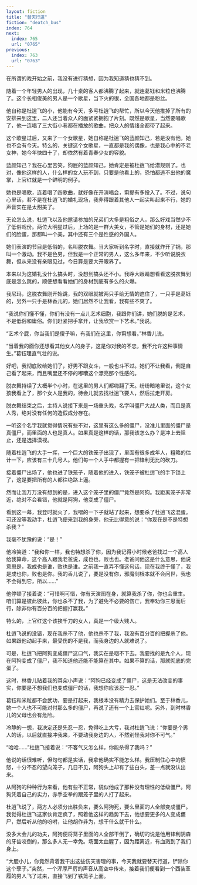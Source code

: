 ```yaml
---
layout: fiction
title: "替天行道"
fiction: "deatch_bus"
index: 764
next:
  index: 765
  url: "0765"
previous:
  index: 763
  url: "0763"
---
```

在所谓的戏开始之前，我没有进行猜想，因为我知道猜也猜不到。

随着一个年轻男人的出现，几十桌的客人都沸腾了起来，就连葛钰和米粒也沸腾了。这个长相俊美的男人是一个歌星，当下火的很，全国各地都是粉丝。

他自称是杜逍飞的小，他能有今天，多亏杜逍飞的帮忙，所以今天他推掉了所有的安排来到这里，二人还当着众人的面紧紧拥抱了片刻。既然是歌星，当然要唱歌了，他一连唱了三大街小巷都在播放的歌曲，把众人的情绪全都带了起来。

这个歌星过后，又来了一个女歌星，她自称是杜逍飞的蓝颜知己，若是没有他，她也不会有今天。特么的，关键这个女歌星，一直都是我的偶像，也是我心中的不老女神，她今年快四十了，却依然有着青春少女的容貌。

蓝颜知己？我在心里苦笑，狗屁的蓝颜知己，她肯定是被杜逍飞给潜规则了。也对，像他这样的人，什么样的女人玩不到，只要是他看上的，恐怕都逃不出他的魔掌，上官红就是一个鲜明的例子。

她也是唱歌，连着唱了四歌曲，就好像在开演唱会，甭提有多投入了。不过，说句心里话，若不是在杜逍飞的婚礼现场，我非得跟着其他人一起尖叫起来不行，她的声音实在是太甜美了。

无论怎么说，杜逍飞以及他邀请参加的兄弟们大多是粗俗之人，那么好戏当然少不了低俗戏份。两位大明星过后，上场的是一群大美女，不管是她们的身材，还是她们的脸蛋，那都叫一个美，其中还有三个是性感的外国人。

她们表演的节目是低俗的，名叫脱衣舞。当大家听到名字时，直接就炸开了锅，那叫一个激动。我不是色男，但我是一个正常的男人，这么多年来，不少听说脱衣舞，但从来没有亲眼见过，今日算是要大开眼界了。

本来以为这婚礼没什么搞头时，没想到搞头还不小。我睁大眼睛想看看这脱衣舞到底是怎么跳的，顺便想看看她们的身材到底有多么的火爆。

我尼玛，这脱衣舞刚开始跳，我的双眼就被两只手给无情的遮住了，一只手是葛钰的，另外一只手是林香儿的，她们居然不让我看，我有些不爽了。

“我说你们懂不懂，你们有没有一点儿艺术细胞，我跟你们讲，她们脱的是艺术，不是低俗和庸俗。你们赶紧把手拿开，让我欣赏一下艺术。”我说。

“艺术个屁，你当我们是傻子嘛，有我们在这里，你甭想看。”林香儿说。

“当着我的面你还想看其他女人的身子，这是你对我的不忠，我不允许这种事情生。”葛钰理直气壮的说。

好吧，我彻底败给她们了，好男不跟女斗，一般也斗不过。她们不让我看，倒是自己看了起来，而且嘴里还不停的嘟囔这个漂亮那个性感的。

脱衣舞持续了大概半个小时，在这里的男人们都嗨翻了天。纷纷暗地里说，这个女孩我看上了，那个女人是我的，待会儿就去找杜逍飞要人，然后拉走开房。

脱衣舞结束之后，主持人说接下来是一场重头戏，名字叫僵尸大战人类，而且是真人秀，绝对没有任何的造假成分存在。

一听这个名字我就觉得情况有些不对，这里有这么多的僵尸，没准儿里面的僵尸是真僵尸，而里面的人也是真人。如果真是这样的话，那我该怎么办？是冲上去阻止，还是选择漠视。

随着杜逍飞的大手一挥，一个巨大的铁笼子出现了，里面有很多成年人，粗略的估计一下，应该有三十几号人。他们每一个人手中都握有一把锋利无比的砍刀。

接着僵尸出场了，他也进了铁笼子，随着他的进入，铁笼子被杜逍飞的手下锁上了，这是要把所有的人都往绝路上逼。

然而让我万万没有想到的是，进入这个笼子里的僵尸竟然是阿狗。我距离笼子非常近，绝对不会看错，他就是阿狗，他变成了僵尸。

看到这一幕，我登时就火了，我噌的一下子就站了起来，想要杀了杜逍飞这混蛋。可还没等我动手，杜逍飞便来到我的身旁，他无比得意的说：“你现在是不是特想杀我？”

我毫不犹豫的说：“是！”

他冷笑道：“我和你一样，我也特想杀了你，因为我记得小时候老爸找过一个高人给我算命，这个高人跟我老爸说，成也也，败也也。老爸问他这是什么意思，他说意思是，我成也是谁，败也是谁。之前我一直弄不懂这句话，现在我终于懂了，我是成也你，败也是你。我的香儿说了，要是没有你，邪魔剑根本就不会问世，我也不会得到它，所以……”

他停顿了接着说：“可惜啊可惜，你有天演图在身，就算我杀了你，你也会重生。咱们算是彼此彼此，你也杀不了我，为了避免不必要的伤亡，我奉劝你三思而后行，除非你有百分百的把握打赢我。”

特么的，上官红这个该挨千刀的女人，真是一个级大贱人。

杜逍飞说的没错，现在我杀不了他，他也杀不了我，我没有百分百的把握杀了他。如果跟他动起手来，最受伤的不是我，而我身边的人就难说了。

可是，杜逍飞把阿狗变成僵尸这口气，我实在是咽不下去。我要找的是九个人，现在阿狗变成了僵尸，我不知道他还能不能算在其中。如果不算的话，那就彻底的完蛋了。

这时，林香儿贴着我的耳朵小声说：“阿狗已经变成了僵尸，这是无法改变的事实，你要是不想我们也变成僵尸的话，我想你应该忍一忍。”

葛钰和米粒都不会武功，要是打起来，我根本没有精力去保护她们。至于林香儿，她一个人也不可能对付那么多的僵尸，再说了还有一个上官红呢。另外，到时林香儿的父母也会有危险。

冷静的一想，我决定还是先忍一忍，免得吃上大亏，我对杜逍飞说：“你要是个男人的话，以后就直接冲我来，不要动我身边的人，不然别怪我对你不可气。”

“哈哈……”杜逍飞接着说：“不客气又怎么样，你能杀得了我吗？”

他说的话很难听，但句句都是实话，我拿他确实不能怎么样。我压制住心中的愤怒，十分不忍的望向笼子，几日不见，阿狗头上却有了些白头，差一点就没认出来。

从阿狗的种种行为来看，他有些不正常，貌似他成了那种没有理性的低级僵尸。阿狗凭着自己的实力，赤手空拳的跟笼子里的人打了起来。

杜逍飞说了，两方人必须分出胜负来，要么阿狗死，要么里面的人全部变成僵尸。我觉得杜逍飞这家伙肯定疯了，照着他这样的趋势下去，他想要更多的人变成僵尸，然后听从他的吩咐，让他胡作非为，想干什么就干什么。

没多大会儿的功夫，阿狗便将笼子里面的人全部干倒了，确切的说是他用锋利阴森的牙齿咬倒的，那么多人无一幸免。场面太血腥了，因为距离近，有血溅到了我们身上。

“大胆小儿，你竟然背着我干出这些伤天害理的事，今天我就要替天行道，铲除你这个孽子。”突然，一个浑厚严厉的声音从高空中传来，接着我们便看到一个西装革履的男人飞了过来，直接飞到了铁笼子上面。